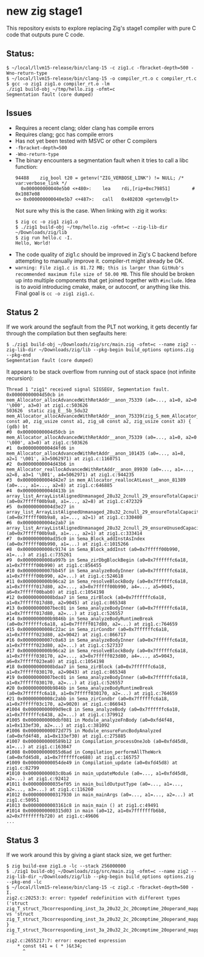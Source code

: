 # new zig stage1

This repository exists to explore replacing Zig's stage1 compiler with pure C
code that outputs pure C code.

## Status:

```
$ ~/local/llvm15-release/bin/clang-15 -c zig1.c -fbracket-depth=500 -Wno-return-type
$ ~/local/llvm15-release/bin/clang-15 -o compiler_rt.o c compiler_rt.c
$ gcc -o zig1 zig1.o compiler_rt.o -lm
./zig1 build-obj ~/tmp/hello.zig -ofmt=c
Segmentation fault (core dumped)
```

## Issues

 * Requires a recent clang; older clang has compile errors
 * Requires clang; gcc has compile errors
 * Has not yet been tested with MSVC or other C compilers
 * `-fbracket-depth=500`
 * `-Wno-return-type`
 * The binary encounters a segmentation fault when it tries to call a libc function:
    ```
    94488	 zig_bool t20 = getenv("ZIG_VERBOSE_LINK") != NULL; /* var:verbose_link */
      0x000000000040e5b0 <+480>:	lea    rdi,[rip+0xc79851]        # 0x1087e08
    => 0x000000000040e5b7 <+487>:	call   0x402030 <getenv@plt>
    ```
    Not sure why this is the case. When linking with zig it works:
    ```
    $ zig cc -o zig1 zig1.o 
    $ ./zig1 build-obj ~/tmp/hello.zig -ofmt=c --zig-lib-dir ~/Downloads/zig/lib
    $ zig run hello.c -I.
    Hello, World!
    ```
 * The code quality of zig1.c should be improved in Zig's C backend before
   attempting to manually improve it. compiler-rt might already be OK.
 * `warning: File zig1.c is 81.72 MB; this is larger than GitHub's recommended maximum file size of 50.00 MB`.
   This file should be broken up into multiple components that get joined together with `#include`. Idea is
   to avoid introducing cmake, make, or autoconf, or anything like this. Final goal is `cc -o zig1 zig1.c`.


## Status 2

If we work around the segfault from the PLT not working, it gets decently far through
the compilation but then segfaults here:

```
$ ./zig1 build-obj ~/Downloads/zig/src/main.zig -ofmt=c --name zig2 --zig-lib-dir ~/Downloads/zig/lib --pkg-begin build_options options.zig --pkg-end
Segmentation fault (core dumped)
```

It appears to be stack overflow from running out of stack space (not infinite
recursion):

```
Thread 1 "zig1" received signal SIGSEGV, Segmentation fault.
0x00000000004d50cb in mem_Allocator_allocAdvancedWithRetAddr__anon_75339 (a0=..., a1=0, a2=0 '\000', a3=0) at zig1.c:503626
503626	static zig_E__5b_5du32 mem_Allocator_allocAdvancedWithRetAddr__anon_75339(zig_S_mem_Allocator__1718 const a0, zig_usize const a1, zig_u8 const a2, zig_usize const a3) {
(gdb) bt
#0  0x00000000004d50cb in mem_Allocator_allocAdvancedWithRetAddr__anon_75339 (a0=..., a1=0, a2=0 '\000', a3=0) at zig1.c:503626
#1  0x00000000004d4fd6 in mem_Allocator_allocAdvancedWithRetAddr__anon_101435 (a0=..., a1=8, a2=1 '\001', a3=5062971) at zig1.c:1160751
#2  0x00000000004d43b6 in mem_Allocator_reallocAdvancedWithRetAddr__anon_89930 (a0=..., a1=..., a2=8, a3=1 '\001', a4=5062971) at zig1.c:944235
#3  0x00000000004d42e7 in mem_Allocator_reallocAtLeast__anon_81389 (a0=..., a1=..., a2=8) at zig1.c:646885
#4  0x00000000004d413b in array_list_ArrayListAlignedUnmanaged_28u32_2cnull_29_ensureTotalCapacityPrecise (a0=0x7fffff00b9a8, a1=..., a2=8) at zig1.c:472329
#5  0x00000000004d3e27 in array_list_ArrayListAlignedUnmanaged_28u32_2cnull_29_ensureTotalCapacity (a0=0x7fffff00b9a8, a1=..., a2=1) at zig1.c:330400
#6  0x00000000004e2ab7 in array_list_ArrayListAlignedUnmanaged_28u32_2cnull_29_ensureUnusedCapacity (a0=0x7fffff00b9a8, a1=..., a2=1) at zig1.c:333414
#7  0x0000000000ad35c0 in Sema_Block_addInstAsIndex (a0=0x7fffff00b990, a1=...) at zig1.c:1015266
#8  0x00000000008c9174 in Sema_Block_addInst (a0=0x7fffff00b990, a1=...) at zig1.c:735261
#9  0x00000000008a997b in Sema_zirDbgBlockBegin (a0=0x7ffffffc6a18, a1=0x7fffff00b990) at zig1.c:856455
#10 0x00000000007bb45f in Sema_analyzeBodyInner (a0=0x7ffffffc6a18, a1=0x7fffff00b990, a2=...) at zig1.c:524618
#11 0x0000000000b96ca2 in Sema_resolveBlockBody (a0=0x7ffffffc6a18, a1=0x7fffff017d80, a2=..., a3=0x7fffff00b990, a4=..., a5=9045, a6=0x7fffff00bab0) at zig1.c:1054198
#12 0x00000000008bdaa7 in Sema_zirBlock (a0=0x7ffffffc6a18, a1=0x7fffff017d80, a2=9045) at zig1.c:865348
#13 0x00000000007bec01 in Sema_analyzeBodyInner (a0=0x7ffffffc6a18, a1=0x7fffff017d80, a2=...) at zig1.c:526557
#14 0x0000000000b9846b in Sema_analyzeBodyRuntimeBreak (a0=0x7ffffffc6a18, a1=0x7fffff017d80, a2=...) at zig1.c:764659
#15 0x00000000008c22ac in Sema_zirCondbr (a0=0x7ffffffc6a18, a1=0x7fffff023d80, a2=9042) at zig1.c:866717
#16 0x00000000007c0a63 in Sema_analyzeBodyInner (a0=0x7ffffffc6a18, a1=0x7fffff023d80, a2=...) at zig1.c:527337
#17 0x0000000000b96ca2 in Sema_resolveBlockBody (a0=0x7ffffffc6a18, a1=0x7fffff030170, a2=..., a3=0x7fffff023d80, a4=..., a5=9043, a6=0x7fffff023ea0) at zig1.c:1054198
#18 0x00000000008bdaa7 in Sema_zirBlock (a0=0x7ffffffc6a18, a1=0x7fffff030170, a2=9043) at zig1.c:865348
#19 0x00000000007bec01 in Sema_analyzeBodyInner (a0=0x7ffffffc6a18, a1=0x7fffff030170, a2=...) at zig1.c:526557
#20 0x0000000000b9846b in Sema_analyzeBodyRuntimeBreak (a0=0x7ffffffc6a18, a1=0x7fffff030170, a2=...) at zig1.c:764659
#21 0x00000000008c2abb in Sema_zirCondbr (a0=0x7ffffffc6a18, a1=0x7fffff03c170, a2=9020) at zig1.c:866943
#1004 0x00000000009d9ec8 in Sema_analyzeBody (a0=0x7ffffffc6a18, a1=0x7ffffffc6438, a2=...) at zig1.c:379912
#1005 0x0000000000dbf081 in Module_analyzeFnBody (a0=0xfd4f48, a1=0x133ef30, a2=...) at zig1.c:381092
#1006 0x000000000072d775 in Module_ensureFuncBodyAnalyzed (a0=0xfd4f48, a1=0x133ef30) at zig1.c:275885
#1007 0x0000000000589b12 in Compilation_processOneJob (a0=0xfd45d8, a1=...) at zig1.c:163847
#1008 0x000000000055d6ad in Compilation_performAllTheWork (a0=0xfd45d8, a1=0x7ffffffce688) at zig1.c:165757
#1009 0x000000000054de49 in Compilation_update (a0=0xfd45d8) at zig1.c:82799
#1010 0x00000000003c0ba6 in main_updateModule (a0=..., a1=0xfd45d8, a2=...) at zig1.c:92412
#1011 0x000000000035ef05 in main_buildOutputType (a0=..., a1=..., a2=..., a3=...) at zig1.c:116260
#1012 0x0000000000317930 in main_mainArgs (a0=..., a1=..., a2=...) at zig1.c:50951
#1013 0x00000000003161c8 in main_main () at zig1.c:49491
#1014 0x0000000000315d03 in main (a0=12, a1=0x7fffffffb6b8, a2=0x7fffffffb720) at zig1.c:49606
...
```

## Status 3

If we work around this by giving a giant stack size, we get further:

```
$ zig build-exe zig1.o -lc --stack 256000000
$ ./zig1 build-obj ~/Downloads/zig/src/main.zig -ofmt=c --name zig2 --zig-lib-dir ~/Downloads/zig/lib --pkg-begin build_options options.zig --pkg-end -lc
$ ~/local/llvm15-release/bin/clang-15 -c zig2.c -fbracket-depth=500 -I.
zig2.c:20253:3: error: typedef redefinition with different types ('struct zig_T_struct_7bcorresponding_inst_3a_20u32_2c_20comptime_20operand_mapping_3a_20_5b_5dconst_20u2_20_3d_20__7b_200_2c_201_20_7d_7d' vs 'struct zig_T_struct_7bcorresponding_inst_3a_20u32_2c_20comptime_20operand_mapping_3a_20_5b_5dconst_20u2_20_3d_20__7b_200_2c_201_20_7d_7d')
} zig_T_struct_7bcorresponding_inst_3a_20u32_2c_20comptime_20operand_mapping_3a_20_5b_5dconst_20u2_20_3d_20__7b_200_2c_201_20_7d_7d;
  ^
zig2.c:2655217:7: error: expected expression
    * const t41 = ( * )&t34;
      ^
```
